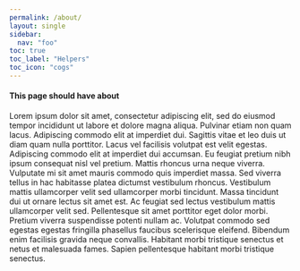```yaml
---
permalink: /about/
layout: single
sidebar:
  nav: "foo"
toc: true
toc_label: "Helpers"
toc_icon: "cogs"  
---
```


#### This page should have about

Lorem ipsum dolor sit amet, consectetur adipiscing elit, sed do eiusmod tempor incididunt ut labore et dolore magna aliqua. Pulvinar etiam non quam lacus. Adipiscing commodo elit at imperdiet dui. Sagittis vitae et leo duis ut diam quam nulla porttitor. Lacus vel facilisis volutpat est velit egestas. Adipiscing commodo elit at imperdiet dui accumsan. Eu feugiat pretium nibh ipsum consequat nisl vel pretium. Mattis rhoncus urna neque viverra. Vulputate mi sit amet mauris commodo quis imperdiet massa. Sed viverra tellus in hac habitasse platea dictumst vestibulum rhoncus. Vestibulum mattis ullamcorper velit sed ullamcorper morbi tincidunt. Massa tincidunt dui ut ornare lectus sit amet est. Ac feugiat sed lectus vestibulum mattis ullamcorper velit sed. Pellentesque sit amet porttitor eget dolor morbi. Pretium viverra suspendisse potenti nullam ac. Volutpat commodo sed egestas egestas fringilla phasellus faucibus scelerisque eleifend. Bibendum enim facilisis gravida neque convallis. Habitant morbi tristique senectus et netus et malesuada fames. Sapien pellentesque habitant morbi tristique senectus.